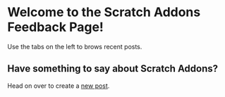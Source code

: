 # Welcome to the Scratch Addons Feedback Page!

Use the tabs on the left to brows recent posts.

## Have something to say about Scratch Addons?

Head on over to create a [new post](/create "Create a new post").
